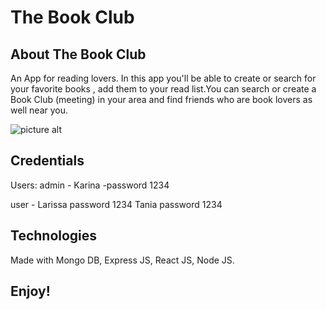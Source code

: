 # The Book Club

## About The Book Club ##
An App for reading lovers. In this app you'll be able to create or search for your favorite books , add them to your read list.You can
search or create a Book Club (meeting) in your area and find friends who are book lovers as well near you. 


 ![picture alt](https://i.ibb.co/4N4qVvw/Screen-Shot-2019-10-10-at-12-58-56-AM.png)
 
 ## Credentials ##
 
 Users: 
 admin - Karina -password 1234
 
 user - Larissa password 1234
        Tania password 1234
 
 
 ## Technologies ##
 Made with Mongo DB, Express JS, React JS, Node JS.  



## Enjoy! ##
